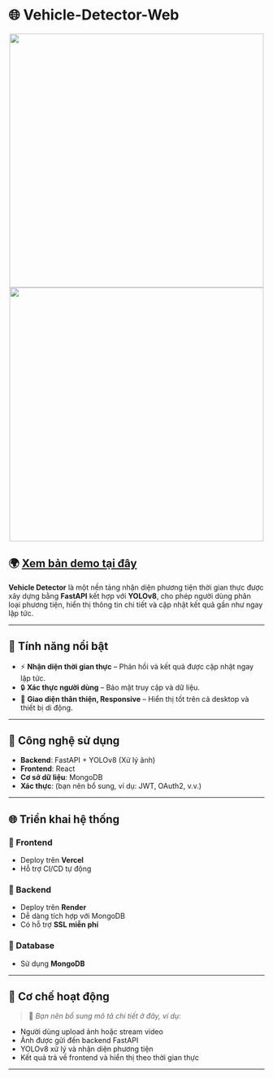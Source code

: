 # 🌐 Vehicle-Detector-Web

<p align="center">
  <img src="https://github.com/user-attachments/assets/f7f7fd52-099d-4a8d-9cac-e74d7d3accc7" width="500"/>
  <img src="https://github.com/user-attachments/assets/5a59ab9e-5116-4adf-a13a-d9634e82fa39" width="500"/>
</p>


## 🌍 [Xem bản demo tại đây](https://anhtuandev.id.vn/)

**Vehicle Detector** là một nền tảng nhận diện phương tiện thời gian thực được xây dựng bằng **FastAPI** kết hợp với **YOLOv8**, cho phép người dùng phân loại phương tiện, hiển thị thông tin chi tiết và cập nhật kết quả gần như ngay lập tức.

---

## 🚀 Tính năng nổi bật

- ⚡ **Nhận diện thời gian thực** – Phản hồi và kết quả được cập nhật ngay lập tức.
- 🔒 **Xác thực người dùng** – Bảo mật truy cập và dữ liệu.
- 📱 **Giao diện thân thiện, Responsive** – Hiển thị tốt trên cả desktop và thiết bị di động.

---

## 🧱 Công nghệ sử dụng

- **Backend**: FastAPI + YOLOv8 (Xử lý ảnh)
- **Frontend**: React
- **Cơ sở dữ liệu**: MongoDB
- **Xác thực**: (bạn nên bổ sung, ví dụ: JWT, OAuth2, v.v.)

---

## 🌐 Triển khai hệ thống

### 🔧 Frontend
- Deploy trên **Vercel**
- Hỗ trợ CI/CD tự động

### 🔧 Backend
- Deploy trên **Render**
- Dễ dàng tích hợp với MongoDB
- Có hỗ trợ **SSL miễn phí**

### 🔧 Database
- Sử dụng **MongoDB**

---

## 🔄 Cơ chế hoạt động

> 📌 *Bạn nên bổ sung mô tả chi tiết ở đây, ví dụ:*
- Người dùng upload ảnh hoặc stream video
- Ảnh được gửi đến backend FastAPI
- YOLOv8 xử lý và nhận diện phương tiện
- Kết quả trả về frontend và hiển thị theo thời gian thực

---

